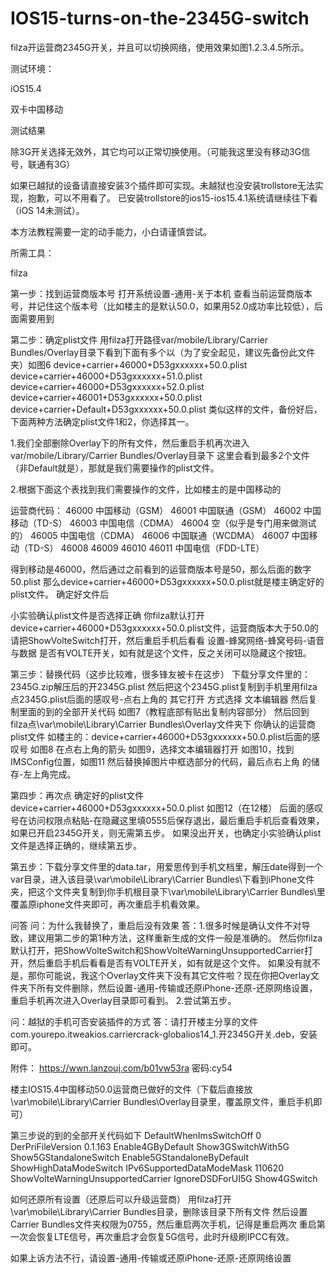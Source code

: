 # IOS15-turns-on-the-2345G-switch
filza开运营商2345G开关，并且可以切换网络，使用效果如图1.2.3.4.5所示。

测试环境：

iOS15.4

双卡中国移动

测试结果

除3G开关选择无效外，其它均可以正常切换使用。（可能我这里没有移动3G信号，联通有3G）

如果已越狱的设备请直接安装3个插件即可实现。未越狱也没安装trollstore无法实现，抱歉，可以不用看了。
已安装trollstore的ios15-ios15.4.1系统请继续往下看（iOS 14未测试）。

本方法教程需要一定的动手能力，小白请谨慎尝试。

所需工具：

filza

第一步：找到运营商版本号
打开系统设置-通用-关于本机 查看当前运营商版本号，并记住这个版本号（比如楼主的是默认50.0，如果用52.0成功率比较低），后面需要用到

第二步：确定plist文件
用filza打开路径var/mobile/Library/Carrier Bundles/Overlay目录下看到下面有多个以（为了安全起见，建议先备份此文件夹）如图6
device+carrier+46000+D53gxxxxxx+50.0.plist
device+carrier+46000+D53gxxxxxx+51.0.plist
device+carrier+46000+D53gxxxxxx+52.0.plist
device+carrier+46001+D53gxxxxxx+50.0.plist
device+carrier+Default+D53gxxxxxx+50.0.plist
类似这样的文件，备份好后，下面两种方法确定plist文件1和2，你选择其一。

1.我们全部删除Overlay下的所有文件，然后重启手机再次进入var/mobile/Library/Carrier Bundles/Overlay目录下
这里会看到最多2个文件（非Default就是），那就是我们需要操作的plist文件。

2.根据下面这个表找到我们需要操作的文件，比如楼主的是中国移动的

运营商代码：
46000 中国移动（GSM）
46001 中国联通（GSM）
46002 中国移动（TD-S）
46003 中国电信（CDMA）
46004 空（似乎是专门用来做测试的）
46005 中国电信（CDMA）
46006 中国联通（WCDMA）
46007 中国移动（TD-S）
46008
46009
46010
46011 中国电信（FDD-LTE）

得到移动是46000，然后通过之前看到的运营商版本号是50，那么后面的数字50.plist
那么device+carrier+46000+D53gxxxxxx+50.0.plist就是楼主确定好的plist文件。
确定好文件后

小实验确认plist文件是否选择正确
你filza默认打开device+carrier+46000+D53gxxxxxx+50.0.plist文件，运营商版本大于50.0的请把ShowVolteSwitch打开，然后重启手机后看看 设置-蜂窝网络-蜂窝号码-语音与数据 是否有VOLTE开关，如有就是这个文件，反之关闭可以隐藏这个按钮。

第三步：替换代码（这步比较难，很多锋友被卡在这步）
下载分享文件里的：2345G.zip解压后的开2345G.plist 然后把这个2345G.plist复制到手机里用filza点2345G.plist后面的感叹号-点右上角的 其它打开 方式选择 文本编辑器 然后复制里面的<dict>到</dict>的全部开关代码 如图7（教程底部有贴出复制内容部分）
然后回到filza点\var\mobile\Library\Carrier Bundles\Overlay文件夹下 你确认的运营商plist文件 如楼主的：device+carrier+46000+D53gxxxxxx+50.0.plist后面的感叹号 如图8
在点右上角的箭头 如图9，选择文本编辑器打开 如图10，找到IMSConfig位置，如图11
然后替换掉图片中框选部分的代码，最后点右上角 的储存-左上角完成。

第四步：再次点 确定好的plist文件 device+carrier+46000+D53gxxxxxx+50.0.plist 如图12（在12楼） 后面的感叹号在访问权限点粘贴-在隐藏这里填0555后保存退出，最后重启手机后查看效果，如果已开启2345G开关，则无需第五步。
如果没出开关，也确定小实验确认plist文件是选择正确的，继续第五步。

第五步：下载分享文件里的data.tar，用爱思传到手机文档里，解压date得到一个var目录，进入该目录\var\mobile\Library\Carrier Bundles\下看到iPhone文件夹，把这个文件夹复制到你手机根目录下\var\mobile\Library\Carrier Bundles\里覆盖原iphone文件夹即可，再次重启手机看效果。

问答
问：为什么我替换了，重启后没有效果
答：1.很多时候是确认文件不对导致，建议用第二步的第1种方法，这样重新生成的文件一般是准确的。
然后你filza默认打开，把ShowVolteSwitch和ShowVolteWarningUnsupportedCarrier打开，然后重启手机后看看是否有VOLTE开关，如有就是这个文件。
如果没有就不是，那你可能说，我这个Overlay文件夹下没有其它文件啦？现在你把Overlay文件夹下所有文件删除，然后设置-通用-传输或还原iPhone-还原-还原网络设置，重启手机再次进入Overlay目录即可看到。
2.尝试第五步。

问：越狱的手机可否安装插件的方式
答：请打开楼主分享的文件com.yourepo.itweakios.carriercrack-globalios14_1.开2345G开关.deb，安装即可。


附件：
https://wwn.lanzouj.com/b01vw53ra
密码:cy54

楼主IOS15.4中国移动50.0运营商已做好的文件（下载后直接放\var\mobile\Library\Carrier Bundles\Overlay目录里，覆盖原文件，重启手机即可）

第三步说的<dict>到</dict>的全部开关代码如下
	<key>DefaultWhenImsSwitchOff</key>
	<integer>0</integer>
	<key>DerPriFileVersion</key>
	<string>0.1.163</string>
	<key>Enable4GByDefault</key>
	<true/>
	<key>Show3GSwitchWith5G</key>
	<true/>
	<key>Show5GStandaloneSwitch</key>
	<true/>
	<key>Enable5GStandaloneByDefault</key>
	<true/>
	<key>ShowHighDataModeSwitch</key>
	<true/>
	<key>IPv6SupportedDataModeMask</key>
	<integer>110620</integer>
	<key>ShowVolteWarningUnsupportedCarrier</key>
	<true/>
	<key>IgnoreDSDForUI5G</key>
	<true/>
	<key>Show4GSwitch</key>
	<true/>

如何还原所有设置（还原后可以升级运营商）
用filza打开\var\mobile\Library\Carrier Bundles目录，删除该目录下所有文件
然后设置Carrier Bundles文件夹权限为0755，然后重启两次手机，记得是重启两次
重启第一次会恢复LTE信号，再次重启才会恢复5G信号，此时升级刷IPCC有效。

如果上诉方法不行，请设置-通用-传输或还原iPhone-还原-还原网络设置
